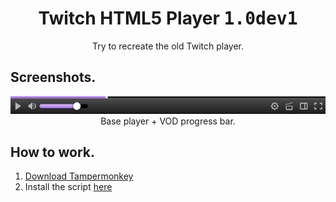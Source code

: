 <h1 align="center">Twitch HTML5 Player <kbd>1.0dev1</kbd></h1>
<div font-size="24px" align="center">Try to recreate the old Twitch player.</div>

## Screenshots.
<div align="center">
  <img src="docs/screenshot1.png">
  <div font-size="8px">Base player + VOD progress bar.</div>
</div>

## How to work.
1. [Download Tampermonkey](https://www.tampermonkey.net/)
2. Install the script [here](https://github.com/ktg5/Twitch-HTML5-Player/raw/dev/Twitch-HTML5-Player.user.js)